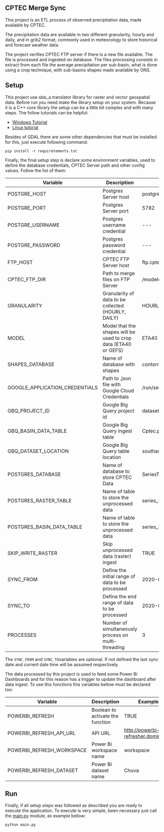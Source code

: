 ## CPTEC Merge Sync

This project is an ETL process of observed precipitation data, made available by CPTEC. 

The precipitation data are available in two different granularity, hourly and daily, and in grib2 format, commonly used 
in meteorology to store historical and forecast weather data. 

The project verifies CPTEC FTP server if there is a new file available. The file is processed and ingested on database. 
The files processing consists in extract from each file the average precipitation per sub-basin, what is done using a 
crop technique, with sub-basins shapes made available by ONS.


## Setup

This project use `GDAL`,a translator library for raster and vector geospatial data. Before run you need make the library
setup on your system. Because it is a C++ core library the setup can be a little bit complex and with many steps. The follow
tutorials can be helpful:

* [Windows Tutorial](https://sandbox.idre.ucla.edu/sandbox/tutorials/installing-gdal-for-windows)
* [Linux tutorial](https://mothergeo-py.readthedocs.io/en/latest/development/how-to/gdal-ubuntu-pkg.html)

Besides of GDAL there are some other dependencies that must be installed. for this, just execute following command: 

```
pip install -r requiretements.txt
```

Finally, the final setup step is declare some environment variables, used to define the database credentials, CPTEC
Server path and other config values. Follow the list of them:
 

| Variable | Description | Example |
|   ---    |     ---     |   ---   |
|POSTGRE_HOST| Postgres Server host| postgres|
|POSTGRE_PORT| Postgres Server port| 5782|
|POSTGRE_USERNAME| Postgres username credential| --- |
|POSTGRE_PASSWORD| Postgres password credential| --- |
|FTP_HOST| CPTEC FTP Server host| ftp.cptec.inpe.br | 
|CPTEC_FTP_DIR| Path to merge files on FTP Server| /modelos/tempo/MERGE/GPM | 
|GRANULARITY| Granularity of data to be collected (HOURLY, DAILY)| HOURLY |
|MODEL| Model that the shapes will be used to crop data (ETA40 or GEFS)| ETA40 |
|SHAPES_DATABASE| Name of database with shapes|contornos|
|GOOGLE_APPLICATION_CREDENTIALS| Path to .json file with Google Cloud Credentials|/run/secrets/credential.json|
|GBQ_PROJECT_ID| Google Big Query project id|dataset|
|GBQ_BASIN_DATA_TABLE| Google Big Query ingest table|Cptec.precipitacao_horaria_sub_bacia| 
|GBQ_DATASET_LOCATION| Google Big Query table location|southamerica-east1|
|POSTGRES_DATABASE| Name of database to store CPTEC Data|SeriesTemporaisCptec|
|POSTGRES_RASTER_TABLE| Name of table to store the unprocessed data|series_horarias.gpm_merge| 
|POSTGRES_BASIN_DATA_TABLE| Name of table to store the unprocessed data|series_horarias.precipitacao_bacia|    
|SKIP_WRITE_RASTER| Skip unprocessed data (raster) ingest|TRUE|
|SYNC_FROM| Define the initial range of data to be processed|2020-07-07h09|
|SYNC_TO| Define the end range of data to be processed|2020-07-07h12|
|PROCESSES| Number of simultaneously process on multi-threading|3|

The `SYNC_FROM` and `SYNC_TO`variables are optional. If not defined the last sync date and current date time will be 
assumed respectively.

The data processed by this project is used to feed some Power Bi Dashboards and for this reason has a trigger to
update the dashboard after data ingest. To use this functions this variables bellow must be declared too: 

| Variable | Description | Example | 
|   ---    |     ---     |   ---   |
|POWERBI_REFRESH|Boolean to activate the function|TRUE| 
|POWERBI_REFRESH_API_URL|API URL|http://powerbi-refresher.dominio.ws|
|POWERBI_REFRESH_WORKSPACE|Power Bi workspace name| workspace|
|POWERBI_REFRESH_DATASET|Power Bi dataset name|Chuva|

## Run

Finally, if all setup steps was followed as described you are ready to execute the application. To execute is very simple,
been necessary just call the [main.py](main.py) module, as example bellow: 

```
python main.py
```





